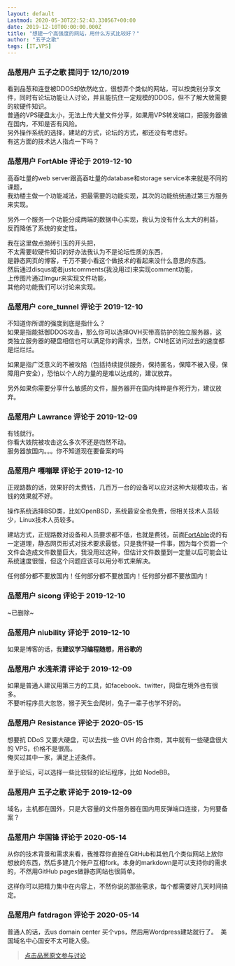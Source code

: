 ```yaml
---
layout: default
Lastmod: 2020-05-30T22:52:43.330567+00:00
date: 2019-12-10T00:00:00.000Z
title: "想建一个高强度的网站，用什么方式比较好？"
author: "五子之歌"
tags: [IT,VPS]
---
```



### 品葱用户 **五子之歌** 提问于 12/10/2019
    
看到品葱和连登被DDOS却依然屹立，很想弄个类似的网站，可以按类别分享文件，同时有论坛功能让人讨论，并且能抗住一定规模的DDOS，但不了解大致需要的软硬件知识。  
普通的VPS硬盘太小，无法上传大量文件分享，如果用VPS转发端口，把服务器做在国内，不知是否有风险。  
另外操作系统的选择，建站的方式，论坛的方式，都还没有考虑好。  
有这方面的技术达人指点一下吗？
    
                

### 品葱用户 **FortAble** 评论于 2019-12-10
        
高吞吐量的web server跟高吞吐量的database和storage service本来就是不同的课题，  
我劝楼主做一个功能减法，把最需要的功能实现，其次的功能统统通过第三方服务来实现。  
  
另外一个服务一个功能分成两端的数据中心实现，我认为没有什么太大的利益，  
反而降低了系统的安定性。  
  
我在这里做点抛砖引玉的开头把，  
不太需要软硬件知识的好办法我认为不是论坛性质的东西，  
是静态网页的博客，千万不要小看这个做技术的看起来没什么意思的东西。  
然后通过disqus或者justcomments(我没用过)来实现comment功能，  
上传图片通过Imgur来实现文件功能，  
其他的功能我们可以讨论来实现。
        
                

### 品葱用户 **core_tunnel** 评论于 2019-12-10
        
不知道你所谓的强度到底是指什么？  
如果是指能抵御DDOS攻击，那么你可以选择OVH买带高防护的独立服务器，这类独立服务器的硬盘相信也可以满足你的需求，当然，CN地区访问过去的速度都是烂烂烂。  
  
如果是指广泛意义的不被攻陷（包括持续提供服务，保持匿名，保障不被入侵，保障用户安全），恐怕以个人的力量的是难以达成的，建议放弃。  
  
另外如果你需要分享什么敏感的文件，服务器开在国内纯粹是作死行为，建议放弃。
        
                

### 品葱用户 **Lawrance** 评论于 2019-12-09
        
有钱就行。  
你看大妓院被攻击这么多次不还是岿然不动。  
服务器放国内。。。你不知道现在要备案的吗
        
                

### 品葱用户 **嘎嘣翠** 评论于 2019-12-10
        
正规路数的话，效果好的太费钱，几百万一台的设备可以应对这种大规模攻击，省钱的效果就不好。  
  
操作系统选择BSD类，比如OpenBSD，系统最安全也免费，但相关技术人员较少，Linux技术人员较多。  
  
建站方式，正规路数对设备和人员要求都不低，也就是费钱，前面[FortAble](https://pincong.rocks/people/FortAble "https://pincong.rocks/people/FortAble")说的有一定道理，静态网页形式对技术要求最低，只是我怀疑一件事，因为每个页面一个文件会造成文件数量巨大，我没用过这种，但估计文件数量到一定量以后可能会让系统速度很慢，但这个问题应该可以用分布式来解决。  
  
任何部分都不要放国内！任何部分都不要放国内！任何部分都不要放国内！
        
                

### 品葱用户 **sicong** 评论于 2019-12-10
        
~已删除~
        
                

### 品葱用户 **niubility** 评论于 2019-12-10
        
如果是博客的话，我**建议学习编程随想，用谷歌的**
        
                

### 品葱用户 **水浅茶清** 评论于 2019-12-09
        
如果是普通人建议用第三方的工具，如facebook、twitter，网盘在境外也有很多。  
不要听程序员大忽悠，猴子天生会爬树，兔子一辈子也学不好的。
        
                

### 品葱用户 **Resistance** 评论于 2020-05-15
        
想要抗 DDoS 又要大硬盘，可以去找一些 OVH 的合作商，其中就有一些硬盘很大的 VPS，价格不是很高。  
俺买过其中一家，满足上述条件。  
  
至于论坛，可以选择一些比较轻的论坛程序，比如 NodeBB。
        
                

### 品葱用户 **五子之歌** 评论于 2019-12-09
        
域名，主机都在国外，只是大容量的文件服务器在国内用反弹端口连接，为何要备案？
        
                

### 品葱用户 **华国锋** 评论于 2020-05-14
        
从你的技术背景和需求来看，我推荐你直接在GitHub和其他几个类似网站上放你想放的东西，然后多建几个账户互相fork。本身的markdown是可以支持你的需求的，不然用GitHub pages做静态网站也很简单。  
  
这样你可以把精力集中在内容上，不然你说的那些需求，每个都需要好几天时间搞定。
        
                

### 品葱用户 **fatdragon** 评论于 2020-05-14
        
普通人的话，去us domain center 买个vps，然后用Wordpress建站就行了。  美国域名中心国安不太可能入侵。
        
                





> [点击品葱原文参与讨论](https://pincong.rocks/question/12865)

